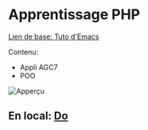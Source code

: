 # Apprentissage PHP

[Lien de base: Tuto d'Emacs](https://apprendre-php.com/tutoriels.html)

Contenu:

- Appli AGC7
- POO

![Apperçu](./agc7/clips/PooViewer.gif)

## En local: [Do](http://do)
